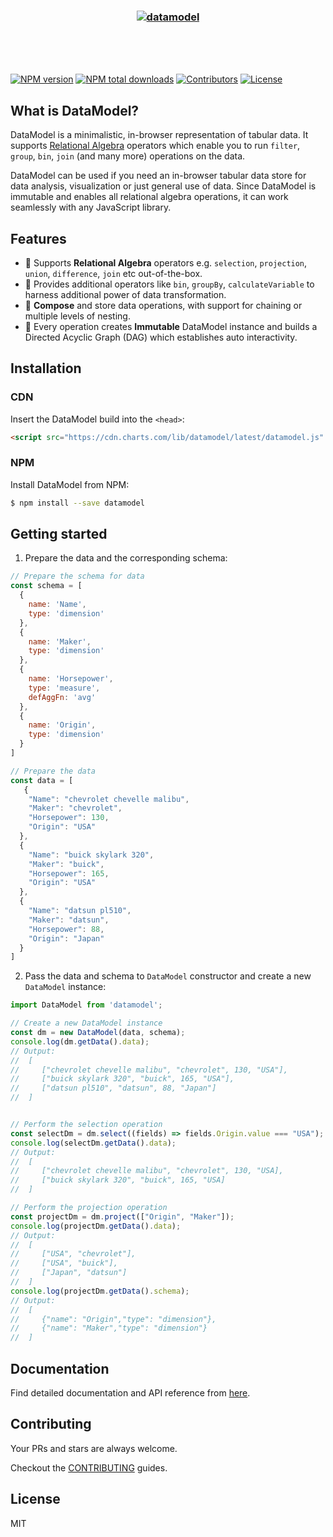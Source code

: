 <h3 align="center">
  <br />
  <br />
  <a href="https://github.com/chartshq/datamodel">
    <img src="https://github.com/chartshq/datamodel/raw/master/logo.svg" alt="datamodel" title="datamodel" />
  </a>
</h3>
<br />
<br />
<br />

[![NPM version](https://img.shields.io/npm/v/datamodel.svg)](https://www.npmjs.com/package/datamodel)
[![NPM total downloads](https://img.shields.io/npm/dt/datamodel.svg)](https://www.npmjs.com/package/datamodel)
[![Contributors](https://img.shields.io/github/contributors/chartshq/datamodel.svg)](https://github.com/chartshq/datamodel/graphs/contributors)
[![License](https://img.shields.io/github/license/chartshq/datamodel.svg)](https://github.com/chartshq/datamodel/blob/master/LICENSE)

## What is DataModel?

DataModel is a minimalistic, in-browser representation of tabular data. It supports [Relational Algebra](https://en.wikipedia.org/wiki/Relational_algebra) operators which enable you to run `filter`, `group`, `bin`, `join` (and many more) operations on the data.

DataModel can be used if you need an in-browser tabular data store for data analysis, visualization or just general use of data. Since DataModel is immutable and enables all relational algebra operations, it can work seamlessly with any JavaScript library.

## Features

* 🎉 Supports **Relational Algebra** operators e.g. `selection`, `projection`, `union`, `difference`, `join` etc out-of-the-box.
* 🔨 Provides additional operators like `bin`, `groupBy`, `calculateVariable` to harness additional power of data transformation.
* 🎵 **Compose** and store data operations, with support for chaining or multiple levels of nesting.
* 💎 Every operation creates **Immutable** DataModel instance and builds a Directed Acyclic Graph (DAG) which establishes auto interactivity.

## Installation

### CDN

Insert the DataModel build into the `<head>`:

```html
<script src="https://cdn.charts.com/lib/datamodel/latest/datamodel.js" type="text/javascript"></script>
```

### NPM

Install DataModel from NPM:

```bash
$ npm install --save datamodel
```

## Getting started

1. Prepare the data and the corresponding schema:

```javascript
// Prepare the schema for data
const schema = [
  {
    name: 'Name',
    type: 'dimension'
  },
  {
    name: 'Maker',
    type: 'dimension'
  },
  {
    name: 'Horsepower',
    type: 'measure',
    defAggFn: 'avg'
  },
  {
    name: 'Origin',
    type: 'dimension'
  }
]

// Prepare the data
const data = [
   {
    "Name": "chevrolet chevelle malibu",
    "Maker": "chevrolet",
    "Horsepower": 130,
    "Origin": "USA"
  },
  {
    "Name": "buick skylark 320",
    "Maker": "buick",
    "Horsepower": 165,
    "Origin": "USA"
  },
  {
    "Name": "datsun pl510",
    "Maker": "datsun",
    "Horsepower": 88,
    "Origin": "Japan"
  }
]
```

2. Pass the data and schema to `DataModel` constructor and create a new `DataModel` instance:

```javascript
import DataModel from 'datamodel';

// Create a new DataModel instance
const dm = new DataModel(data, schema);
console.log(dm.getData().data);
// Output:
//  [
//     ["chevrolet chevelle malibu", "chevrolet", 130, "USA"],
//     ["buick skylark 320", "buick", 165, "USA"],
//     ["datsun pl510", "datsun", 88, "Japan"]
//  ]


// Perform the selection operation
const selectDm = dm.select((fields) => fields.Origin.value === "USA");
console.log(selectDm.getData().data);
// Output:
//  [
//     ["chevrolet chevelle malibu", "chevrolet", 130, "USA],
//     ["buick skylark 320", "buick", 165, "USA]
//  ]

// Perform the projection operation
const projectDm = dm.project(["Origin", "Maker"]);
console.log(projectDm.getData().data);
// Output:
//  [
//     ["USA", "chevrolet"],
//     ["USA", "buick"],
//     ["Japan", "datsun"]
//  ]
console.log(projectDm.getData().schema);
// Output:
//  [
//     {"name": "Origin","type": "dimension"},
//     {"name": "Maker","type": "dimension"}
//  ]

```

## Documentation

Find detailed documentation and API reference from [here](https://charts.com/muze/docs/introduction-to-datamodel).

## Contributing

Your PRs and stars are always welcome.

Checkout the [CONTRIBUTING](https://github.com/chartshq/datamodel/CONTRIBUTING.md) guides.

## License

MIT